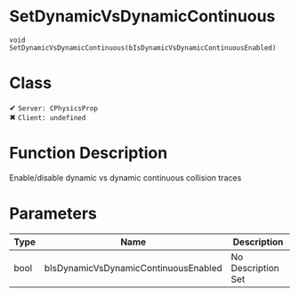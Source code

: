 # SetDynamicVsDynamicContinuous
```
void SetDynamicVsDynamicContinuous(bIsDynamicVsDynamicContinuousEnabled)
```
# Class
✔ `Server: CPhysicsProp`  
✖ `Client: undefined`  

# Function Description
Enable/disable dynamic vs dynamic continuous collision traces
# Parameters
Type|Name|Description
--|--|--
bool|bIsDynamicVsDynamicContinuousEnabled|No Description Set
